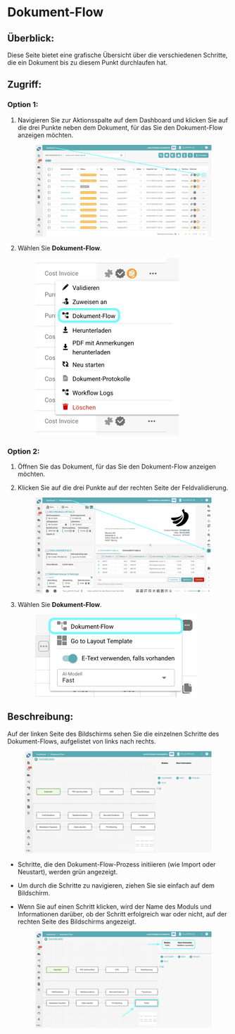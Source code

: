 # Dokument-Flow

## **Überblick:**

Diese Seite bietet eine grafische Übersicht über die verschiedenen Schritte, die ein Dokument bis zu diesem Punkt durchlaufen hat.

## **Zugriff:**

### **Option 1:**

1.  Navigieren Sie zur Aktionsspalte auf dem Dashboard und klicken Sie auf die drei Punkte neben dem Dokument, für das Sie den Dokument-Flow anzeigen möchten.

    <figure><img src="../../../.gitbook/assets/DocumentFlow_1_de.png" alt=""><figcaption></figcaption></figure>
2.  Wählen Sie **Dokument-Flow**.

    <figure><img src="../../../.gitbook/assets/DocumentFlow_2_de.png" alt="" width="326"><figcaption></figcaption></figure>

### **Option 2:**

1. Öffnen Sie das Dokument, für das Sie den Dokument-Flow anzeigen möchten.
2.  Klicken Sie auf die drei Punkte auf der rechten Seite der Feldvalidierung.

    <figure><img src="../../../.gitbook/assets/DocumentFlow_3_de.png" alt=""><figcaption></figcaption></figure>
3.  Wählen Sie **Dokument-Flow**.

    <figure><img src="../../../.gitbook/assets/DocumentFlow_4_de.png" alt="" width="367"><figcaption></figcaption></figure>

## **Beschreibung:**

Auf der linken Seite des Bildschirms sehen Sie die einzelnen Schritte des Dokument-Flows, aufgelistet von links nach rechts.

<figure><img src="../../../.gitbook/assets/DocumentFlow_5_de.png" alt=""><figcaption></figcaption></figure>

* Schritte, die den Dokument-Flow-Prozess initiieren (wie Import oder Neustart), werden grün angezeigt.
* Um durch die Schritte zu navigieren, ziehen Sie sie einfach auf dem Bildschirm.
*   Wenn Sie auf einen Schritt klicken, wird der Name des Moduls und Informationen darüber, ob der Schritt erfolgreich war oder nicht, auf der rechten Seite des Bildschirms angezeigt.

    <figure><img src="../../../.gitbook/assets/DocumentFlow_6_de.png" alt=""><figcaption></figcaption></figure>
